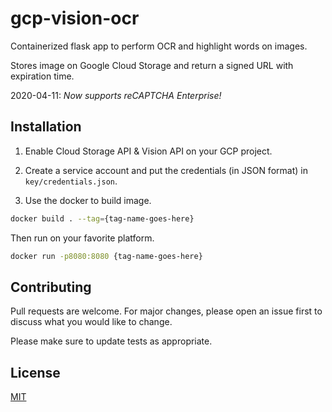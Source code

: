 # gcp-vision-ocr

Containerized flask app to perform OCR and highlight words on images.

Stores image on Google Cloud Storage and return a signed URL with expiration time.

2020-04-11: *Now supports reCAPTCHA Enterprise!*

## Installation

1. Enable Cloud Storage API & Vision API on your GCP project.

2. Create a service account and put the credentials (in JSON format) in `key/credentials.json`.

3. Use the docker to build image.

```bash
docker build . --tag={tag-name-goes-here}
```

Then run on your favorite platform.
```bash
docker run -p8080:8080 {tag-name-goes-here}
```

## Contributing
Pull requests are welcome. For major changes, please open an issue first to discuss what you would like to change.

Please make sure to update tests as appropriate.

## License
[MIT](https://choosealicense.com/licenses/mit/)

